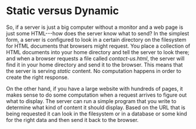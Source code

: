 Static versus Dynamic
=====================

So, if a server is just a big computer without a monitor and a web page is just
some HTML---how does the server know what to send?  In the simplest form, a
server is configured to look in a certain directory on the filesystem for HTML
documents that browsers might request.  You place a collection of HTML
documents into your home directory and tell the server to look there; and when
a browser requests a file called *contact-us.html*, the server will find it in
your home directory and send it to the browser.  This means that the server is
serving *static* content.  No computation happens in order to create the right
response.

On the other hand, if you have a large website with hundreds of pages, it makes
sense to do some computation when a request arrives to figure out what to
display.  The server can run a simple program that you write to determine what
kind of content it should display.  Based on the URL that is being requested it
can look in the filesystem or in a database or some kind for the right data and
then send it back to the browser.



